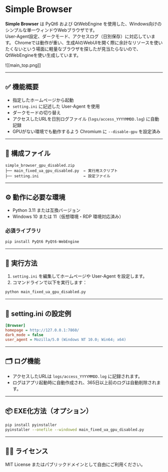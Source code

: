 # Simple Browser

**Simple Browser** は PyQt6 および QtWebEngine を使用した、Windows向けのシンプルな単一ウィンドウWebブラウザです。  
User-Agent設定、ダークモード、アクセスログ（日別保存）に対応しています。
Chromeでは動作が重い、生成AIのWebUIを開く際に余計なリソースを使いたくないという場面に軽量なブラウザを探したが見当たらないので、QtWebEngineを使い生成しています。

![[main_top.png]]

---

## ✅ 機能概要

- 指定したホームページから起動
- `setting.ini` に記述した User-Agent を使用
- ダークモードの切り替え
- アクセスしたURLを日別ログファイル (`logs/access_YYYYMMDD.log`) に自動記録
- GPUがない環境でも動作するよう Chromium に `--disable-gpu` を設定済み

---

## 📁 構成ファイル

```
simple_browser_gpu_disabled.zip
├── main_fixed_ua_gpu_disabled.py  ← 実行用スクリプト
├── setting.ini                    ← 設定ファイル
```

---

## ⚙️ 動作に必要な環境

- Python 3.11 または互換バージョン
- Windows 10 または 11（仮想環境・RDP 環境対応済み）

### 必須ライブラリ

```bash
pip install PyQt6 PyQt6-WebEngine
```

---

## 🚀 実行方法

1. `setting.ini` を編集してホームページや User-Agent を設定します。
2. コマンドラインで以下を実行します：

```bash
python main_fixed_ua_gpu_disabled.py
```

---

## 🧾 setting.ini の設定例

```ini
[Browser]
homepage = http://127.0.0.1:7860/
dark_mode = false
user_agent = Mozilla/5.0 (Windows NT 10.0; Win64; x64)
```

---

## 🗂️ ログ機能

- アクセスしたURLは `logs/access_YYYYMMDD.log` に記録されます。
- ログはアプリ起動時に自動作成され、365日以上前のログは自動削除されます。

---

## 📦 EXE化方法（オプション）

```bash
pip install pyinstaller
pyinstaller --onefile --windowed main_fixed_ua_gpu_disabled.py
```

---

## 🧑‍💻 ライセンス

MIT License またはパブリックドメインとして自由にご利用ください。
